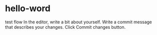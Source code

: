 # hello-word
test flow
In the editor, write a bit about yourself.
Write a commit message that describes your changes.
Click Commit changes button.
